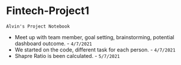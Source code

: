 # Fintech-Project1
```Alvin's Project Notebook```
- Meet up with team member, goal setting, brainstorming, potential dashboard outcome. - ```4/7/2021```
- We started on the code, different task for each person. - ```4/7/2021```
- Shapre Ratio is been calculated. - ```5/7/2021```
